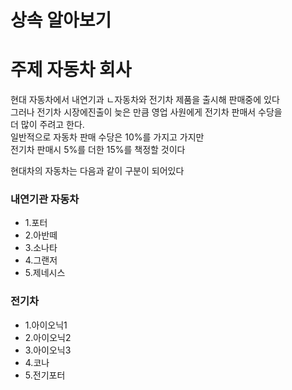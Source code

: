 # 상속 알아보기

# 주제 자동차 회사

현대 자동차에서 내연기과 ㄴ자동차와 전기차 제품을 출시해 판매중에 있다 <br/>
그러나 전기차 시장에진출이 늦은 만큼 영업 사원에게 전기차 판매서 수당을<br/>
더 많이 주려고 한다.<br/>
일반적으로 자동차 판매 수당은 10%를 가지고 가지만<br/>
전기차 판매시 5%를 더한 15%를 책정할 것이다<br/>

현대차의 자동차는 다음과 같이 구분이 되어있다<br/>

### 내연기관 자동차
- 1.포터
- 2.아반떼
- 3.소나타
- 4.그랜저
- 5.제네시스

### 전기차
- 1.아이오닉1
- 2.아이오닉2
- 3.아이오닉3
- 4.코나
- 5.전기포터